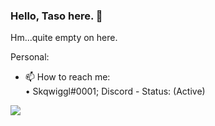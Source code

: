 ### Hello, Taso here. 👋

Hm...quite empty on here.


Personal: 

- 📫 How to reach me:<br/>
• Skqwiggl#0001; Discord - Status: (Active)<br/>

<img src='https://github-readme-stats.vercel.app/api?username=Skqwiggl&&show_icons=true&title_color=ffffff&icon_color=bb2acf&text_color=daf7dc&bg_color=151515'>
